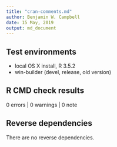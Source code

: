 ```yaml
---
title: "cran-comments.md"
author: Benjamin W. Campbell
date: 15 May, 2019
output: md_document
---
```


## Test environments
* local OS X install, R 3.5.2
* win-builder (devel, release, old version)

## R CMD check results

0 errors | 0 warnings | 0 note

## Reverse dependencies

There are no reverse dependencies.


